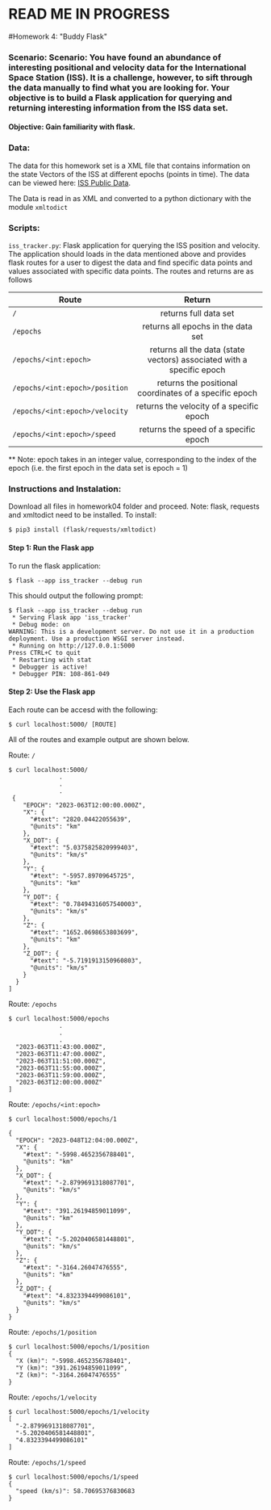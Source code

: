 # READ ME IN PROGRESS

#Homework 4: "Buddy Flask" 
### Scenario: Scenario: You have found an abundance of interesting positional and velocity data for the International Space Station (ISS). It is a challenge, however, to sift through the data manually to find what you are looking for. Your objective is to build a Flask application for querying and returning interesting information from the ISS data set.

#### Objective: Gain familiarity with flask. 

### Data:
The data for this homework set is a XML file that contains information on the state Vectors of the ISS at different epochs (points in time). The data can be viewed here: [ISS Public Data](https://spotthestation.nasa.gov/trajectory_data.cfm).

The Data is read in as XML and converted to a python dictionary with the module `xmltodict`



### Scripts:

`iss_tracker.py`:
Flask application for querying the ISS position and velocity. The application should loads in the data mentioned above and provides flask routes for a user to digest the data and find specific data points and values associated with specific data points.
The routes and returns are as follows


| Route         | Return        | 
| ------------- |:-------------:| 
| `/`     | returns full data set | 
| `/epochs`       | returns all epochs in the data set      |
| `/epochs/<int:epoch>`  | returns all the data (state vectors) associated with a specific epoch      |
| `/epochs/<int:epoch>/position`  | returns the positional coordinates of a specific epoch     |
| `/epochs/<int:epoch>/velocity`  | returns the velocity of a specific epoch        |
| `/epochs/<int:epoch>/speed`  | returns the speed of a specific epoch      |


** Note: epoch takes in an integer value, corresponding to the index of the epoch (i.e. the first epoch in the data set is epoch = 1)


### Instructions and Instalation:
Download all files in homework04 folder and proceed.
Note: flask, requests and xmltodict need to be installed. 
To install: 
```
$ pip3 install (flask/requests/xmltodict)
```

#### Step 1: Run the Flask app 
To run the flask application:
```
$ flask --app iss_tracker --debug run 
```
This should output the following prompt:

```
$ flask --app iss_tracker --debug run 
 * Serving Flask app 'iss_tracker'
 * Debug mode: on
WARNING: This is a development server. Do not use it in a production deployment. Use a production WSGI server instead.
 * Running on http://127.0.0.1:5000
Press CTRL+C to quit
 * Restarting with stat
 * Debugger is active!
 * Debugger PIN: 108-861-049

```

#### Step 2: Use the Flask app
Each route can be accesd with the following:
```
$ curl localhost:5000/ [ROUTE]
```


All of the routes and example output are shown below.

Route: `/`
```
$ curl localhost:5000/
              .
              .
              .
 {
    "EPOCH": "2023-063T12:00:00.000Z",
    "X": {
      "#text": "2820.04422055639",
      "@units": "km"
    },
    "X_DOT": {
      "#text": "5.0375825820999403",
      "@units": "km/s"
    },
    "Y": {
      "#text": "-5957.89709645725",
      "@units": "km"
    },
    "Y_DOT": {
      "#text": "0.78494316057540003",
      "@units": "km/s"
    },
    "Z": {
      "#text": "1652.0698653803699",
      "@units": "km"
    },
    "Z_DOT": {
      "#text": "-5.7191913150960803",
      "@units": "km/s"
    }
  }
]
```


Route: `/epochs`
```
$ curl localhost:5000/epochs
              .
              .
              .
  "2023-063T11:43:00.000Z",
  "2023-063T11:47:00.000Z",
  "2023-063T11:51:00.000Z",
  "2023-063T11:55:00.000Z",
  "2023-063T11:59:00.000Z",
  "2023-063T12:00:00.000Z"
]
```

Route: `/epochs/<int:epoch>`
```
$ curl localhost:5000/epochs/1

{
  "EPOCH": "2023-048T12:04:00.000Z",
  "X": {
    "#text": "-5998.4652356788401",
    "@units": "km"
  },
  "X_DOT": {
    "#text": "-2.8799691318087701",
    "@units": "km/s"
  },
  "Y": {
    "#text": "391.26194859011099",
    "@units": "km"
  },
  "Y_DOT": {
    "#text": "-5.2020406581448801",
    "@units": "km/s"
  },
  "Z": {
    "#text": "-3164.26047476555",
    "@units": "km"
  },
  "Z_DOT": {
    "#text": "4.8323394499086101",
    "@units": "km/s"
  }
}
```


Route: `/epochs/1/position`
```
$ curl localhost:5000/epochs/1/position
{
  "X (km)": "-5998.4652356788401",
  "Y (km)": "391.26194859011099",
  "Z (km)": "-3164.26047476555"
}
```

Route: `/epochs/1/velocity`
```
$ curl localhost:5000/epochs/1/velocity
[
  "-2.8799691318087701",
  "-5.2020406581448801",
  "4.8323394499086101"
]
```


Route: `/epochs/1/speed`
```
$ curl localhost:5000/epochs/1/speed
{
  "speed (km/s)": 58.70695376830683
}
```


